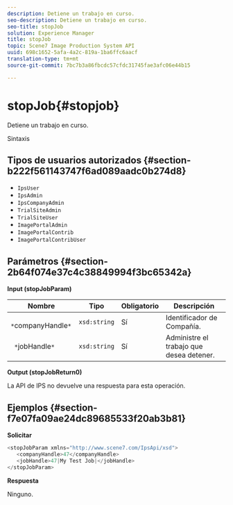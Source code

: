 ```yaml
---
description: Detiene un trabajo en curso.
seo-description: Detiene un trabajo en curso.
seo-title: stopJob
solution: Experience Manager
title: stopJob
topic: Scene7 Image Production System API
uuid: 698c1652-5afa-4a2c-819a-1ba6ffc6aacf
translation-type: tm+mt
source-git-commit: 7bc7b3a86fbcdc57cfdc31745fae3afc06e44b15

---
```



# stopJob{#stopjob}

Detiene un trabajo en curso.

Sintaxis

## Tipos de usuarios autorizados {#section-b222f561143747f6ad089aadc0b274d8}

* `IpsUser`
* `IpsAdmin`
* `IpsCompanyAdmin`
* `TrialSiteAdmin`
* `TrialSiteUser`
* `ImagePortalAdmin`
* `ImagePortalContrib`
* `ImagePortalContribUser`

## Parámetros {#section-2b64f074e37c4c38849994f3bc65342a}

**Input (stopJobParam)**

| Nombre | Tipo | Obligatorio | Descripción |
|---|---|---|---|
| ` *`companyHandle`*` | `xsd:string` | Sí | Identificador de Compañía. |
| ` *`jobHandle`*` | `xsd:string` | Sí | Administre el trabajo que desea detener. |

**Output (stopJobReturn0)**

La API de IPS no devuelve una respuesta para esta operación.

## Ejemplos {#section-f7e07fa09ae24dc89685533f20ab3b81}

**Solicitar**

```java
<stopJobParam xmlns="http://www.scene7.com/IpsApi/xsd">
   <companyHandle>47</companyHandle>
   <jobHandle>47|My Test Job|</jobHandle>
</stopJobParam>
```

**Respuesta**

Ninguno.
